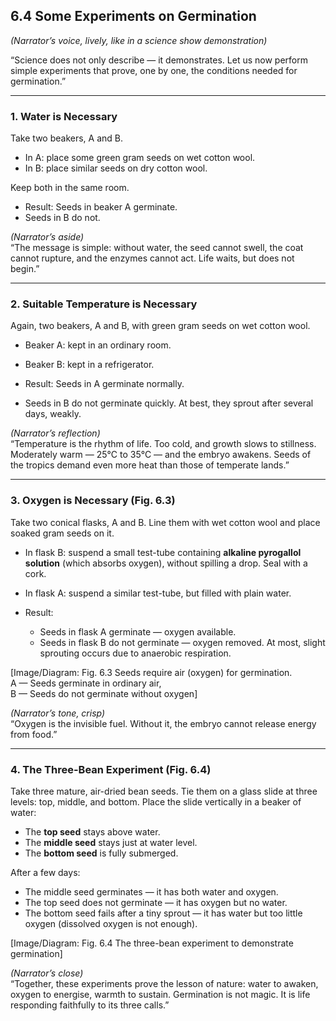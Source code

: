## 6.4 Some Experiments on Germination  
*(Narrator’s voice, lively, like in a science show demonstration)*  

“Science does not only describe — it demonstrates. Let us now perform simple experiments that prove, one by one, the conditions needed for germination.”  

---

### 1. Water is Necessary  
Take two beakers, A and B.  
- In A: place some green gram seeds on wet cotton wool.  
- In B: place similar seeds on dry cotton wool.  

Keep both in the same room.  

- Result: Seeds in beaker A germinate.  
- Seeds in B do not.  

*(Narrator’s aside)*  
“The message is simple: without water, the seed cannot swell, the coat cannot rupture, and the enzymes cannot act. Life waits, but does not begin.”  

---

### 2. Suitable Temperature is Necessary  
Again, two beakers, A and B, with green gram seeds on wet cotton wool.  
- Beaker A: kept in an ordinary room.  
- Beaker B: kept in a refrigerator.  

- Result: Seeds in A germinate normally.  
- Seeds in B do not germinate quickly. At best, they sprout after several days, weakly.  

*(Narrator’s reflection)*  
“Temperature is the rhythm of life. Too cold, and growth slows to stillness. Moderately warm — 25°C to 35°C — and the embryo awakens. Seeds of the tropics demand even more heat than those of temperate lands.”  

---

### 3. Oxygen is Necessary (Fig. 6.3)  
Take two conical flasks, A and B. Line them with wet cotton wool and place soaked gram seeds on it.  
- In flask B: suspend a small test-tube containing **alkaline pyrogallol solution** (which absorbs oxygen), without spilling a drop. Seal with a cork.  
- In flask A: suspend a similar test-tube, but filled with plain water.  

- Result:  
  - Seeds in flask A germinate — oxygen available.  
  - Seeds in flask B do not germinate — oxygen removed. At most, slight sprouting occurs due to anaerobic respiration.  

[Image/Diagram: Fig. 6.3 Seeds require air (oxygen) for germination.  
A — Seeds germinate in ordinary air,  
B — Seeds do not germinate without oxygen]  

*(Narrator’s tone, crisp)*  
“Oxygen is the invisible fuel. Without it, the embryo cannot release energy from food.”  

---

### 4. The Three-Bean Experiment (Fig. 6.4)  
Take three mature, air-dried bean seeds. Tie them on a glass slide at three levels: top, middle, and bottom. Place the slide vertically in a beaker of water:  
- The **top seed** stays above water.  
- The **middle seed** stays just at water level.  
- The **bottom seed** is fully submerged.  

After a few days:  
- The middle seed germinates — it has both water and oxygen.  
- The top seed does not germinate — it has oxygen but no water.  
- The bottom seed fails after a tiny sprout — it has water but too little oxygen (dissolved oxygen is not enough).  

[Image/Diagram: Fig. 6.4 The three-bean experiment to demonstrate germination]  

*(Narrator’s close)*  
“Together, these experiments prove the lesson of nature: water to awaken, oxygen to energise, warmth to sustain. Germination is not magic. It is life responding faithfully to its three calls.”  


